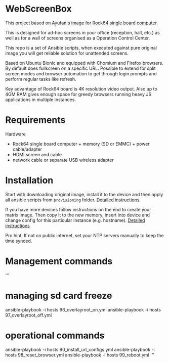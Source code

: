 # WebScreenBox

This project based on [Ayufan's image](https://github.com/ayufan-rock64/linux-build/releases) for [Rock64 single board computer](https://www.pine64.org/?page_id=7147).

This is designed for ad-hoc screens in your office (reception, hall, etc.) as well as for a wall of screens organised as a Operation Control Center.

This repo is a set of Ansible scripts, when executed against pure original image you will get reliable solution for unattended screens.

Based on Ubuntu Bionic and equipped with Chomium and Firefox browsers. By default does fullscreen on a specific URL. Possible to extend for split screen modes and browser automation to get through login prompts and perform regular tasks like refresh.

Key advantage of Rock64 board is 4K resolution video output. Also up to 4GM RAM gives enough space for greedy browsers running heavy JS applications in multiple instances.


# Requirements

Hardware
- Rock64 single board computer + memory (SD or EMMC) + power cable/adapter
- HDMI screen and cable
- network cable or separate USB wireless adapter


# Installation

Start with downloading original image, install it to the device and then apply all ansible scripts from `provisioning` folder. [Detailed instructions](provisioning).

If you have more devices follow instructions on the end to create your matrix image. Then copy it to the new memory, insert into device and change config for this particular instance (e.g. hostname). [Detailed instructions](PRODUCTION.md)


Pro hint: If not on public internet, set your NTP servers manually to keep the time synced.



# Management commands

'''
# managing sd card freeze
ansible-playbook -i hosts 96_overlayroot_on.yml
ansible-playbook -i hosts 97_overlayroot_off.yml



# operational commands
ansible-playbook -i hosts 90_install_url_configs.yml
ansible-playbook -i hosts 98_reset_browser.yml
ansible-playbook -i hosts 99_reboot.yml
'''
